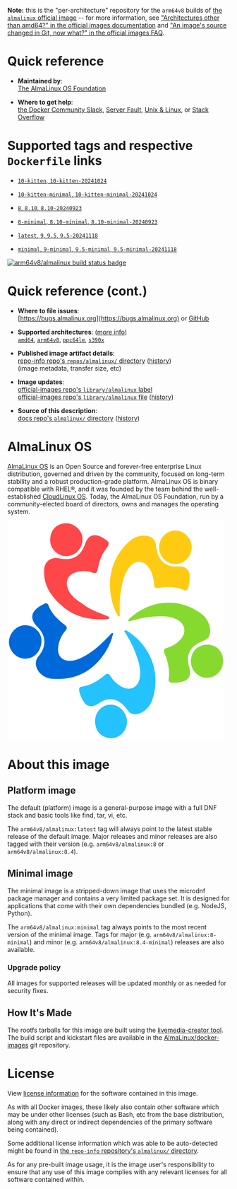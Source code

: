 <!--

********************************************************************************

WARNING:

    DO NOT EDIT "almalinux/README.md"

    IT IS AUTO-GENERATED

    (from the other files in "almalinux/" combined with a set of templates)

********************************************************************************

-->

**Note:** this is the "per-architecture" repository for the `arm64v8` builds of [the `almalinux` official image](https://hub.docker.com/_/almalinux) -- for more information, see ["Architectures other than amd64?" in the official images documentation](https://github.com/docker-library/official-images#architectures-other-than-amd64) and ["An image's source changed in Git, now what?" in the official images FAQ](https://github.com/docker-library/faq#an-images-source-changed-in-git-now-what).

# Quick reference

-	**Maintained by**:  
	[The AlmaLinux OS Foundation](https://github.com/AlmaLinux/docker-images)

-	**Where to get help**:  
	[the Docker Community Slack](https://dockr.ly/comm-slack), [Server Fault](https://serverfault.com/help/on-topic), [Unix & Linux](https://unix.stackexchange.com/help/on-topic), or [Stack Overflow](https://stackoverflow.com/help/on-topic)

# Supported tags and respective `Dockerfile` links

-	[`10-kitten`, `10-kitten-20241024`](https://github.com/AlmaLinux/container-images/blob/a1cecc826bfdd29e027ffdbfb73793cd64afe3f3/default/arm64/Dockerfile)

-	[`10-kitten-minimal`, `10-kitten-minimal-20241024`](https://github.com/AlmaLinux/container-images/blob/a1cecc826bfdd29e027ffdbfb73793cd64afe3f3/minimal/arm64/Dockerfile)

-	[`8`, `8.10`, `8.10-20240923`](https://github.com/AlmaLinux/container-images/blob/9220c28666f44af82172cba59a3ddc30fbae1cb7/default/arm64/Dockerfile)

-	[`8-minimal`, `8.10-minimal`, `8.10-minimal-20240923`](https://github.com/AlmaLinux/container-images/blob/9220c28666f44af82172cba59a3ddc30fbae1cb7/minimal/arm64/Dockerfile)

-	[`latest`, `9`, `9.5`, `9.5-20241118`](https://github.com/AlmaLinux/container-images/blob/77b627bf5868945d5ae46e65af84a2de13a7319a/default/arm64/Dockerfile)

-	[`minimal`, `9-minimal`, `9.5-minimal`, `9.5-minimal-20241118`](https://github.com/AlmaLinux/container-images/blob/77b627bf5868945d5ae46e65af84a2de13a7319a/minimal/arm64/Dockerfile)

[![arm64v8/almalinux build status badge](https://img.shields.io/jenkins/s/https/doi-janky.infosiftr.net/job/multiarch/job/arm64v8/job/almalinux.svg?label=arm64v8/almalinux%20%20build%20job)](https://doi-janky.infosiftr.net/job/multiarch/job/arm64v8/job/almalinux/)

# Quick reference (cont.)

-	**Where to file issues**:  
	[https://bugs.almalinux.org](https://bugs.almalinux.org) or [GitHub](https://github.com/AlmaLinux/docker-images/issues)

-	**Supported architectures**: ([more info](https://github.com/docker-library/official-images#architectures-other-than-amd64))  
	[`amd64`](https://hub.docker.com/r/amd64/almalinux/), [`arm64v8`](https://hub.docker.com/r/arm64v8/almalinux/), [`ppc64le`](https://hub.docker.com/r/ppc64le/almalinux/), [`s390x`](https://hub.docker.com/r/s390x/almalinux/)

-	**Published image artifact details**:  
	[repo-info repo's `repos/almalinux/` directory](https://github.com/docker-library/repo-info/blob/master/repos/almalinux) ([history](https://github.com/docker-library/repo-info/commits/master/repos/almalinux))  
	(image metadata, transfer size, etc)

-	**Image updates**:  
	[official-images repo's `library/almalinux` label](https://github.com/docker-library/official-images/issues?q=label%3Alibrary%2Falmalinux)  
	[official-images repo's `library/almalinux` file](https://github.com/docker-library/official-images/blob/master/library/almalinux) ([history](https://github.com/docker-library/official-images/commits/master/library/almalinux))

-	**Source of this description**:  
	[docs repo's `almalinux/` directory](https://github.com/docker-library/docs/tree/master/almalinux) ([history](https://github.com/docker-library/docs/commits/master/almalinux))

# AlmaLinux OS

[AlmaLinux OS](https://almalinux.org/) is an Open Source and forever-free enterprise Linux distribution, governed and driven by the community, focused on long-term stability and a robust production-grade platform. AlmaLinux OS is binary compatible with RHEL®, and it was founded by the team behind the well-established [CloudLinux OS](https://www.cloudlinux.com/all-products/product-overview/cloudlinuxos). Today, the AlmaLinux OS Foundation, run by a community-elected board of directors, owns and manages the operating system.

![logo](https://raw.githubusercontent.com/docker-library/docs/23547f3e976bc000d1a01a47241000f72aec9a40/almalinux/logo.png)

# About this image

## Platform image

The default (platform) image is a general-purpose image with a full DNF stack and basic tools like find, tar, vi, etc.

The `arm64v8/almalinux:latest` tag will always point to the latest stable release of the default image. Major releases and minor releases are also tagged with their version (e.g. `arm64v8/almalinux:8` or `arm64v8/almalinux:8.4`).

## Minimal image

The minimal image is a stripped-down image that uses the microdnf package manager and contains a very limited package set. It is designed for applications that come with their own dependencies bundled (e.g. NodeJS, Python).

The `arm64v8/almalinux:minimal` tag always points to the most recent version of the minimal image. Tags for major (e.g. `arm64v8/almalinux:8-minimal`) and minor (e.g. `arm64v8/almalinux:8.4-minimal`) releases are also available.

### Upgrade policy

All images for supported releases will be updated monthly or as needed for security fixes.

## How It's Made

The rootfs tarballs for this image are built using the [livemedia-creator tool](http://weldr.io/lorax/livemedia-creator.html). The build script and kickstart files are available in the [AlmaLinux/docker-images](https://github.com/AlmaLinux/docker-images) git repository.

# License

View [license information](https://almalinux.org/legal/licensing-policy/) for the software contained in this image.

As with all Docker images, these likely also contain other software which may be under other licenses (such as Bash, etc from the base distribution, along with any direct or indirect dependencies of the primary software being contained).

Some additional license information which was able to be auto-detected might be found in [the `repo-info` repository's `almalinux/` directory](https://github.com/docker-library/repo-info/tree/master/repos/almalinux).

As for any pre-built image usage, it is the image user's responsibility to ensure that any use of this image complies with any relevant licenses for all software contained within.
